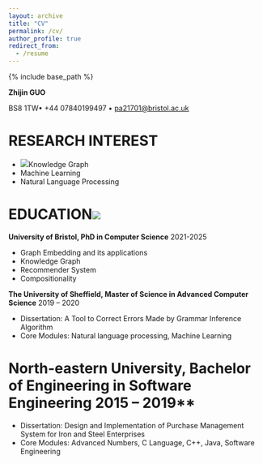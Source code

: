 ```yaml
---
layout: archive
title: "CV"
permalink: /cv/
author_profile: true
redirect_from:
  - /resume
---
```


{% include base_path %}

**Zhijin GUO** 



BS8 1TW• +44 07840199497 • pa21701@bristol.ac.uk 




# **RESEARCH INTEREST** 
- ![](Aspose.Words.523658af-8447-4fa8-b9b6-c8b49e5049bb.001.png)Knowledge Graph
- Machine Learning 
- Natural Language Processing 


# **EDUCATION![](Aspose.Words.523658af-8447-4fa8-b9b6-c8b49e5049bb.002.png)**
**University of Bristol, PhD in Computer Science** 	                                                                                                       2021-2025

- Graph Embedding and its applications
- Knowledge Graph 
- Recommender System
- Compositionality

**The University of Sheffield, Master of Science in Advanced Computer Science** 	                                           2019 – 2020

- Dissertation: A Tool to Correct Errors Made by Grammar Inference Algorithm 
- Core Modules: Natural language processing, Machine Learning


# **North-eastern University, Bachelor of Engineering in Software Engineering** 	2015 – 2019** 
- Dissertation: Design and Implementation of Purchase Management System for Iron and Steel Enterprises 
- Core Modules: Advanced Numbers, C Language, C++, Java, Software Engineering







